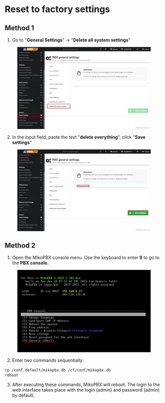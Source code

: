 # Reset to factory settings

## Method 1

1. Go to "**General Settings**" -> "**Delete all system settings**"

<figure><img src="../../.gitbook/assets/4 (23).png" alt=""><figcaption></figcaption></figure>

2. In the input field, paste the text "**delete everything**", click "**Save settings**"

<figure><img src="../../.gitbook/assets/5.png" alt=""><figcaption></figcaption></figure>

## Method 2

1. Open the MikoPBX console menu. Use the keyboard to enter **9** to go to the **PBX console.**

<figure><img src="../../.gitbook/assets/3 (24).png" alt=""><figcaption></figcaption></figure>

2. Enter two commands sequentially:

```
cp /conf.default/mikopbx.db /cf/conf/mikopbx.db
reboot
```

3. After executing these commands, MikoPBX will reboot. The login to the web interface takes place with the login (admin) and password (admin) by default.
